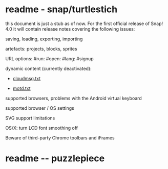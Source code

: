 <h1>readme - snap/turtlestich</h1>
<span>this document is just a stub as of now. For the first official release of Snap! 4.0 it will contain release notes covering the following issues:

saving, loading, exporting, importing

artefacts: projects, blocks, sprites

URL options: #run: #open: #lang: #signup

dynamic content (currently deactivated):</span>
*	<a href=http://snap.berkeley.edu/cloudmsg.txt>cloudmsg.txt</a>
	
*	<a href=http://snap.berkeley.edu/motd.txt>motd.txt</a>

<span>supported browsers, problems with the Android virtual keyboard

supported browser / OS settings

SVG support limitations

OS/X: turn LCD font smoothing off

Beware of third-party Chrome toolbars and iFrames</span>
<h1>readme -- puzzlepiece</h1>
